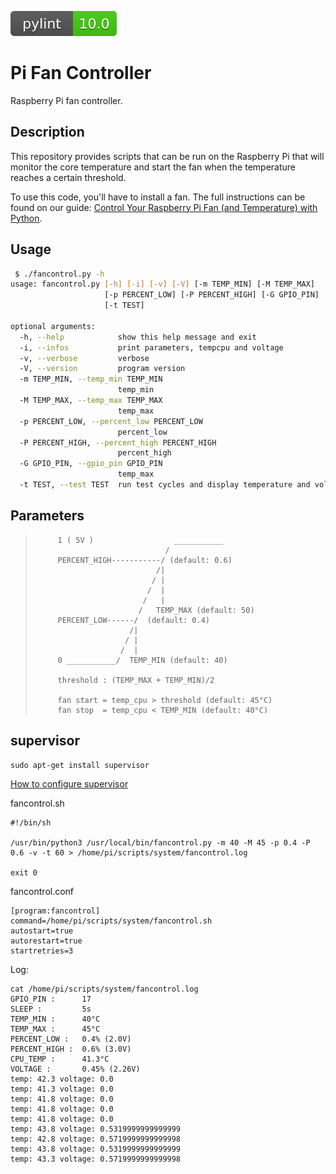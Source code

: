 ![pylint Score](https://raw.githubusercontent.com/afer92/pi-fan-controller/78a972e18da4a190d55bf63acd713b498f845ca5/pylint.svg)
# Pi Fan Controller

Raspberry Pi fan controller.

## Description

This repository provides scripts that can be run on the Raspberry Pi that will
monitor the core temperature and start the fan when the temperature reaches
a certain threshold.

To use this code, you'll have to install a fan. The full instructions can be
found on our guide: [Control Your Raspberry Pi Fan (and Temperature) with Python](https://howchoo.com/g/ote2mjkzzta/control-raspberry-pi-fan-temperature-python).

## Usage

```sh
 $ ./fancontrol.py -h
usage: fancontrol.py [-h] [-i] [-v] [-V] [-m TEMP_MIN] [-M TEMP_MAX]
                     [-p PERCENT_LOW] [-P PERCENT_HIGH] [-G GPIO_PIN]
                     [-t TEST]

optional arguments:
  -h, --help            show this help message and exit
  -i, --infos           print parameters, tempcpu and voltage
  -v, --verbose         verbose
  -V, --version         program version
  -m TEMP_MIN, --temp_min TEMP_MIN
                        temp_min
  -M TEMP_MAX, --temp_max TEMP_MAX
                        temp_max
  -p PERCENT_LOW, --percent_low PERCENT_LOW
                        percent_low
  -P PERCENT_HIGH, --percent_high PERCENT_HIGH
                        percent_high
  -G GPIO_PIN, --gpio_pin GPIO_PIN
                        temp_max
  -t TEST, --test TEST  run test cycles and display temperature and voltage
  ```

## Parameters

>          1 ( 5V )                  ___________
>                                  /
>          PERCENT_HIGH-----------/ (default: 0.6)
>                                /|
>                               / |
>                              /  |
>                             /   |
>                            /   TEMP_MAX (default: 50)
>          PERCENT_LOW------/  (default: 0.4)
>                          /|
>                         / |
>                        /  |
>          0 ___________/  TEMP_MIN (default: 40)
>         
>          threshold : (TEMP_MAX + TEMP_MIN)/2
>
>          fan start = temp_cpu > threshold (default: 45°C)
>          fan stop  = temp_cpu < TEMP_MIN (default: 40°C)

## supervisor

```
sudo apt-get install supervisor
```
[How to configure supervisor](http://supervisord.org/configuration.html)

fancontrol.sh
```
#!/bin/sh

/usr/bin/python3 /usr/local/bin/fancontrol.py -m 40 -M 45 -p 0.4 -P 0.6 -v -t 60 > /home/pi/scripts/system/fancontrol.log

exit 0
```

fancontrol.conf
```
[program:fancontrol]
command=/home/pi/scripts/system/fancontrol.sh
autostart=true
autorestart=true
startretries=3
```
Log:

```
cat /home/pi/scripts/system/fancontrol.log
GPIO_PIN :      17
SLEEP :         5s
TEMP_MIN :      40°C
TEMP_MAX :      45°C
PERCENT_LOW :   0.4% (2.0V)
PERCENT_HIGH :  0.6% (3.0V)
CPU_TEMP :      41.3°C
VOLTAGE :       0.45% (2.26V)
temp: 42.3 voltage: 0.0
temp: 41.3 voltage: 0.0
temp: 41.8 voltage: 0.0
temp: 41.8 voltage: 0.0
temp: 41.8 voltage: 0.0
temp: 43.8 voltage: 0.5319999999999999
temp: 42.8 voltage: 0.5719999999999998
temp: 43.8 voltage: 0.5319999999999999
temp: 43.3 voltage: 0.5719999999999998
```
